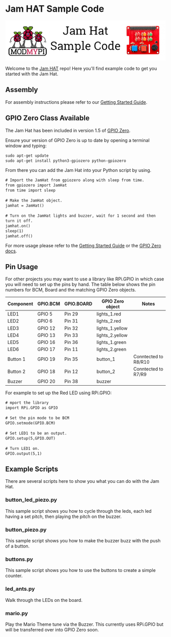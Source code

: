 # Jam HAT Sample Code

![Jam Hat Sample Code](jamhat_github.png)

Welcome to the [Jam HAT](https://www.modmypi.com/jam-hat) repo! Here you'll find example code to get you started with the Jam Hat.

## Assembly
For assembly instructions please refer to our [Getting Started Guide](https://www.modmypi.com/blog/getting-started-with-the-jamhat).

## GPIO Zero Class Available
The Jam Hat has been included in version 1.5 of [GPIO Zero](https://github.com/RPi-Distro/python-gpiozero).

Ensure your version of GPIO Zero is up to date by opening a terminal window and typing:

```
sudo apt-get update
sudo apt-get install python3-gpiozero python-gpiozero
```

From there you can add the Jam Hat into your Python script by using.

```
# Import the JamHat from gpiozero along with sleep from time.
from gpiozero import JamHat
from time import sleep

# Make the JamHat object.
jamhat = JamHat()

# Turn on the JamHat lights and buzzer, wait for 1 second and then turn it off.
jamhat.on()
sleep(1)
jamhat.off()
```

For more usage please refer to the [Getting Started Guide](https://www.modmypi.com/blog/getting-started-with-the-jamhat) or the [GPIO Zero docs](https://gpiozero.readthedocs.io/en/stable/api_boards.html#jamhat).

## Pin Usage
For other projects you may want to use a library like RPi.GPIO in which case you will need to set up the pins by hand. The table below shows the pin numbers for BCM, Board and the matching GPIO Zero objects.

| Component | GPIO.BCM | GPIO.BOARD | GPIO Zero object | Notes |
|---|---|---|---|---|
| LED1 | GPIO 5 | Pin 29 | lights_1.red | |
| LED2 | GPIO 6 | Pin 31 | lights_2.red | |
| LED3 | GPIO 12 | Pin 32 | lights_1.yellow | |
| LED4 | GPIO 13 | Pin 33 | lights_2.yellow | |
| LED5 | GPIO 16 | Pin 36 | lights_1.green | |
| LED6 | GPIO 17 | Pin 11 | lights_2.green | |
| Button 1 | GPIO 19 | Pin 35 | button_1 | Conntected to R8/R10 |
| Button 2 | GPIO 18 | Pin 12 | button_2 | Conntected to R7/R9 |
| Buzzer | GPIO 20 | Pin 38 | buzzer | |

For example to set up the Red LED using RPi.GPIO:

```
# mport the library
import RPi.GPIO as GPIO

# Set the pin mode to be BCM
GPIO.setmode(GPIO.BCM)

# Set LED1 to be an output.
GPIO.setup(5,GPIO.OUT)

# Turn LED1 on.
GPIO.output(5,1)
```

## Example Scripts

There are several scripts here to show you what you can do with the Jam Hat.

### button_led_piezo.py
This sample script shows you how to cycle through the leds, each led having a set pitch, then playing the pitch on the buzzer.

### button_piezo.py
This sample script shows you how to make the buzzer buzz with the push of a button.

### buttons.py
This sample script shows you how to use the buttons to create a simple counter.

### led_ants.py
Walk through the LEDs on the board.

### mario.py
Play the Mario Theme tune via the Buzzer. This currently uses RPi.GPIO but will be transferred over into GPIO Zero soon.

